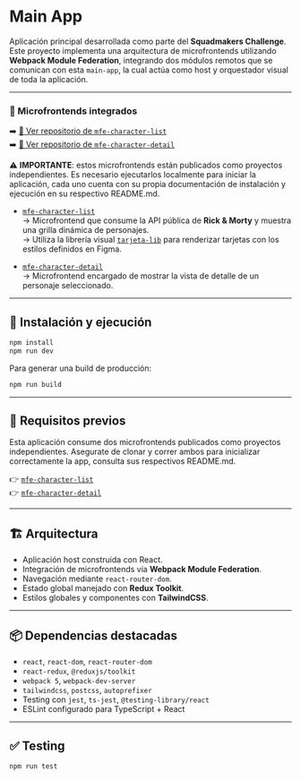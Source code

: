 # Main App

Aplicación principal desarrollada como parte del **Squadmakers Challenge**. Este proyecto implementa una arquitectura de microfrontends utilizando **Webpack Module Federation**, integrando dos módulos remotos que se comunican con esta `main-app`, la cual actúa como host y orquestador visual de toda la aplicación.

---

### 🧩 Microfrontends integrados

➡️ [🔗 Ver repositorio de `mfe-character-list`](https://github.com/tiansanjorge/squadmakers-challenge-mfe-character-list)  
➡️ [🔗 Ver repositorio de `mfe-character-detail`](https://github.com/tiansanjorge/squadmakers-challenge-mfe-character-detail)

⚠️ **IMPORTANTE**: estos microfrontends están publicados como proyectos independientes. Es necesario ejecutarlos localmente para iniciar la aplicación, cada uno cuenta con su propia documentación de instalación y ejecución en su respectivo README.md.

- [`mfe-character-list`](https://github.com/tiansanjorge/squadmakers-challenge-mfe-character-list)  
  → Microfrontend que consume la API pública de **Rick & Morty** y muestra una grilla dinámica de personajes.  
  → Utiliza la librería visual [`tarjeta-lib`](https://github.com/tiansanjorge/squadmakers-challenge-card-component) para renderizar tarjetas con los estilos definidos en Figma.

- [`mfe-character-detail`](https://github.com/tiansanjorge/squadmakers-challenge-mfe-character-detail)  
  → Microfrontend encargado de mostrar la vista de detalle de un personaje seleccionado.

---

## 🚀 Instalación y ejecución

```bash
npm install
npm run dev
```

Para generar una build de producción:

```bash
npm run build
```

---

## 🔗 Requisitos previos

Esta aplicación consume dos microfrontends publicados como proyectos independientes.
Asegurate de clonar y correr ambos para inicializar correctamente la app, consulta sus respectivos README.md. 

👉 [`mfe-character-list`](https://github.com/tiansanjorge/squadmakers-challenge-mfe-character-list)  
👉 [`mfe-character-detail`](https://github.com/tiansanjorge/squadmakers-challenge-mfe-character-detail)

---

## 🏗️ Arquitectura

- Aplicación host construida con React.
- Integración de microfrontends vía **Webpack Module Federation**.
- Navegación mediante `react-router-dom`.
- Estado global manejado con **Redux Toolkit**.
- Estilos globales y componentes con **TailwindCSS**.

---

## 📦 Dependencias destacadas

- `react`, `react-dom`, `react-router-dom`
- `react-redux`, `@reduxjs/toolkit`
- `webpack 5`, `webpack-dev-server`
- `tailwindcss`, `postcss`, `autoprefixer`
- Testing con `jest`, `ts-jest`, `@testing-library/react`
- ESLint configurado para TypeScript + React

---

## ✅ Testing

```bash
npm run test
```
